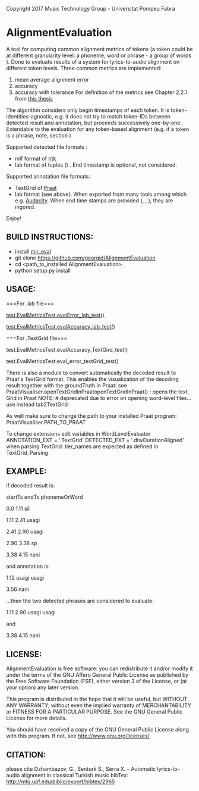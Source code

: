 
Copyright  2017  Music Technology Group - Universitat Pompeu Fabra

AlignmentEvaluation
==============================

A tool for computing common alignment metrics of tokens (a token could be at different granularity level: a phoneme, word or phrase - a group of words ). Done to evaluate results of a system for lyrics-to-audio alignment on different token levels. 
Three common metrics are implemented: 
1) mean average alignment error
2) accuracy 
3) accuracy with tolerance 
For definition of the metrics see Chapter 2.2.1 from [this thesis](http://compmusic.upf.edu/phd-thesis-georgi)

The algorithm considers only begin timestamps of each token. It is token-identities-agnostic, e.g. it does not try to match token-IDs between detected result and annotation, but proceeds successively one-by-one.  
Extendable to the evaluation for any token-based alignment (e.g. if a token is a phrase, note, section )


Supported detected file formats :  
- mlf format of [htk](htk.eng.cam.ac.uk/) 
- lab format  of tuples <begin timestamp> (<end timestamp>) <tokenID>. End timestamp is optional, not considered.

Supported annotation file formats: 
- TextGrid of [Praat](www.praat.org/) 
- lab format (see above). When exported from many tools among which e.g. [Audacity](http://www.audacityteam.org/home/). When end time stamps are provided (<begin timestamp>, <end timestamp>, <tokenID>), they are ingored.

 


Enjoy!
 

BUILD INSTRUCTIONS:
------------------------------------------
- install [mir_eval](https://github.com/craffel/mir_eval)
- git clone https://github.com/georgid/AlignmentEvaluation
- cd <path_to_installed AlignmentEvaluation>
- python setup.py install




USAGE: 
---------------------------------------- 

===For .lab file=== 

[test.EvalMetricsTest.evalError_lab_test()](https://github.com/georgid/AlignmentEvaluation/blob/master/test/EvalMetricsTest.py#L56)

[test.EvalMetricsTest.evalAccuracy_lab_test()](https://github.com/georgid/AlignmentEvaluation/blob/master/test/EvalMetricsTest.py#L39)




===For .TextGrid file=== 

test.EvalMetricsTest.evalAccuracy_TextGird_test()

test.EvalMetricsTest.eval_error_textGrid_test()


There is also a module to convert automatically the decoded result to Praat's TextGrid format.
This enables the  visualization of the decoding result together with the groundTruth in Praat:
see PraatVisualiser.openTextGridInPraatopenTextGridInPraat() : opens the text Grid in Praat
NOTE: # deprecated due to error on opening word-level files... use instead tab2TextGrid 

As well make sure to change the path to your installed Praat program:
PraatVisualiser.PATH_TO_PRAAT

To change extensions edit variables in WordLevelEvaluator 
ANNOTATION_EXT = '.TextGrid'
DETECTED_EXT = '.dtwDurationAligned'
when parsing TextGrid: tier_names are expected as defined in TextGrid_Parsing




EXAMPLE: 
---------------------------------------- 
if decoded result is:
 
startTs endTs phonemeOrWord

0.0		1.11	sil

1.11	2.41	usagi

2.41	2.90	usagi

2.90	3.38	sp

3.38	4.15	nani

and annotation  is:

1.12 	usagi usagi 

3.56 	nani

...then the two detected phrases are considered to evaluate:  

1.11 2.90 usagi usagi 

and 

3.38 4.15	nani





LICENSE:
-------------------
AlignmentEvaluation is free software: you can redistribute it and/or modify it under the terms of the GNU Affero General Public License as published by the Free Software Foundation (FSF), either version 3 of the License, or (at your option) any later version.

This program is distributed in the hope that it will be useful, but WITHOUT ANY WARRANTY; without even the implied warranty of MERCHANTABILITY or FITNESS FOR A PARTICULAR PURPOSE.  See the GNU General Public License for more details.

You should have received a copy of the GNU General Public License along with this program.  If not, see http://www.gnu.org/licenses/

CITATION: 
----------------------
please cite 
Dzhambazov, G., Senturk S., Serra X. - Automatic lyrics-to-audio alignment in classical Turkish music
bibTex: http://mtg.upf.edu/biblio/export/bibtex/2965

